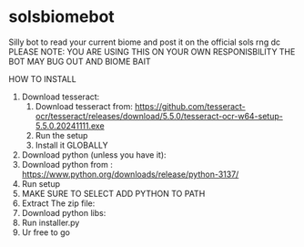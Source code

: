 # solsbiomebot
Silly bot to read your current biome and post it on the official sols rng dc
PLEASE NOTE:
YOU ARE USING THIS ON YOUR OWN RESPONISBILITY
THE BOT MAY BUG OUT AND BIOME BAIT



HOW TO INSTALL
1. Download tesseract:
   1. Download tesseract from: https://github.com/tesseract-ocr/tesseract/releases/download/5.5.0/tesseract-ocr-w64-setup-5.5.0.20241111.exe
   2. Run the setup
   3. Install it GLOBALLY
2. Download python (unless you have it):
  1. Download python from : https://www.python.org/downloads/release/python-3137/
  2. Run setup
  3. MAKE SURE TO SELECT ADD PYTHON TO PATH
3. Extract The zip file:
4. Download python libs:
  1. Run installer.py
5. Ur free to go
     
